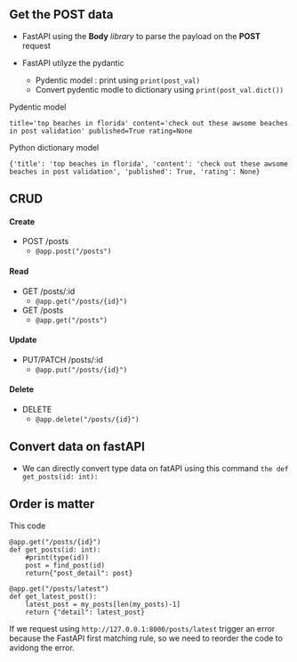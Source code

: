 ## Get the POST data
- FastAPI using the **Body** *library* to parse the payload on the **POST** request

- FastAPI utilyze the pydantic
    - Pydentic model : print using ```print(post_val)```
    - Convert pydentic modle to dictionary using ```print(post_val.dict())```

Pydentic model
```
title='top beaches in florida' content='check out these awsome beaches in post validation' published=True rating=None
```

Python dictionary model
```
{'title': 'top beaches in florida', 'content': 'check out these awsome beaches in post validation', 'published': True, 'rating': None}
```

## CRUD
#### Create
- POST /posts 
    - ```@app.post("/posts")```
#### Read
- GET /posts/:id
    - ```@app.get("/posts/{id}")```
- GET /posts
    - ```@app.get("/posts")```
#### Update
- PUT/PATCH /posts/:id
    - ```@app.put("/posts/{id}")```
#### Delete
- DELETE
    - ```@app.delete("/posts/{id}")```

## Convert data on fastAPI
- We can directly convert type data on fatAPI using this command ```the def get_posts(id: int):```

## Order is matter
This code
```
@app.get("/posts/{id}")
def get_posts(id: int):
    #print(type(id))
    post = find_post(id)
    return{"post_detail": post}

@app.get("/posts/latest")
def get_latest_post():
    latest_post = my_posts[len(my_posts)-1]
    return {"detail": latest_post}
```
If we request using ```http://127.0.0.1:8000/posts/latest``` trigger an error because the FastAPI first matching rule, so we need to reorder the code to avidong the error.
